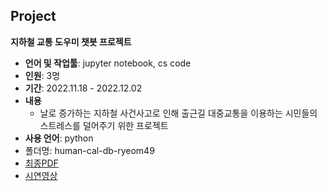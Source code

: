 ## Project

 **지하철 교통 도우미 챗봇 프로젝트**  
- **언어 및 작업툴**: jupyter notebook, cs code 
- **인원**: 3명  
- **기간**: 2022.11.18 - 2022.12.02  
- **내용**
  - 날로 증가하는 지하철 사건사고로 인해 출근길 대중교통을 이용하는 시민들의 스트레스를 덜어주기 위한 프로젝트
- **사용 언어**: python
- 폴더명: human-cal-db-ryeom49
- [최종PDF](https://github.com/ryeomyoung2/temp221014/blob/main/%EC%A7%80%ED%95%98%EC%B2%A0%20%EA%B5%90%ED%86%B5%20%EB%8F%84%EC%9A%B0%EB%AF%B8%20%EC%B1%97%EB%B4%87%20%ED%94%84%EB%A1%9C%EC%A0%9D%ED%8A%B8.pdf)
- [시연영상](https://www.youtube.com/watch?v=TVT5QuFyewY&t=4s)